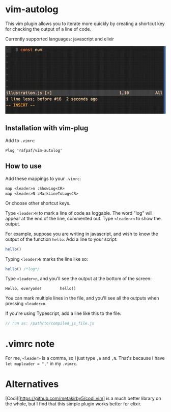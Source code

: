 # vim-autolog

This vim plugin allows you to iterate more quickly by creating a
shortcut key for checking the output of a line of code.

Currently supported languages: javascript and elixir

<img src='https://raw.githubusercontent.com/rafpaf/github-images/master/vim-autolog-js.gif'>

## Installation with vim-plug

Add to `.vimrc`:
```
Plug 'rafpaf/vim-autolog'
```

## How to use

Add these mappings to your `.vimrc`:

```vim
map <leader>n :ShowLog<CR>
map <leader>N :MarkLineToLog<CR>
```

Or choose other shortcut keys.

Type `<leader>N` to mark a line of code as loggable. The word "log" will appear
at the end of the line, commented out. Type `<leader>n` to show the output.

For example, suppose you are writing in javascript, and wish to know the
output of the function `hello`. Add a line to your script:

```js
hello()
```

Typing `<leader>N` marks the line like so:

```js
hello() /*log*/
```

Type `<leader>n`, and you'll see the output at the bottom of the screen:

```
Hello, everyone!        hello()
```

You can mark multiple lines in the file, and you'll see all the outputs when
pressing `<leader>n`.

If you're using Typescript, add a line like this to the file:

```js
// run as: /path/to/compiled_js_file.js 
```

# .vimrc note

For me, `<leader>` is a comma, so I just type `,n` and `,N`. That's because I
have `let mapleader = ","` in my `.vimrc`.

# Alternatives

[Codi][https://github.com/metakirby5/codi.vim] is a much better library on the
whole, but I find that this simple plugin works better for elixir.
